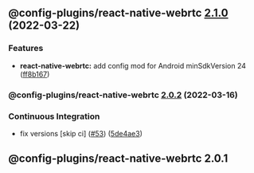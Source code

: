 ## @config-plugins/react-native-webrtc [2.1.0](https://github.com/expo/config-plugins/compare/@config-plugins/react-native-webrtc@2.0.2...@config-plugins/react-native-webrtc@2.1.0) (2022-03-22)


### Features

* **react-native-webrtc:** add config mod for Android minSdkVersion 24 ([ff8b167](https://github.com/expo/config-plugins/commit/ff8b1677640a560ca98abd8a83f349b3a1ee9017))

### @config-plugins/react-native-webrtc [2.0.2](https://github.com/expo/config-plugins/compare/@config-plugins/react-native-webrtc@2.0.1...@config-plugins/react-native-webrtc@2.0.2) (2022-03-16)


### Continuous Integration

* fix versions [skip ci] ([#53](https://github.com/expo/config-plugins/issues/53)) ([5de4ae3](https://github.com/expo/config-plugins/commit/5de4ae3e6182c32b7aa24d70ccd23a11663bb089))

## @config-plugins/react-native-webrtc 2.0.1
